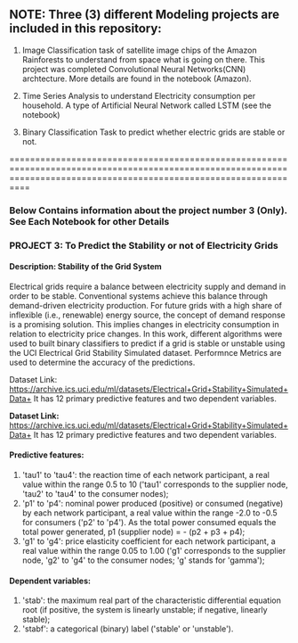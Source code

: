 ## NOTE: Three (3) different Modeling projects are included in this repository:
1. Image Classification task of satellite image chips of the Amazon Rainforests to understand from space what is going on there. This project was completed Convolutional Neural Networks(CNN) archtecture. More details are found in the notebook (Amazon).

2. Time Series Analysis to understand Electricity consumption per household. A type of Artificial Neural Network called LSTM (see the notebook)

3. Binary Classification Task to predict whether electric grids are stable or not.


======================================================================================================================================================================



### Below Contains information about the project number 3 (Only). See Each Notebook for other Details

### PROJECT 3: To Predict the Stability or not of Electricity Grids
#### Description: Stability of the Grid System
Electrical grids require a balance between electricity supply and demand in order to be stable. Conventional systems achieve this balance through demand-driven electricity production. For future grids with a high share of inflexible (i.e., renewable) energy source, the concept of demand response is a promising solution. This implies changes in electricity consumption in relation to electricity price changes. In this work, different algorithms were used to built binary classifiers to predict if a grid is stable or unstable using the UCI Electrical Grid Stability Simulated dataset. Performnce Metrics are used to determine the accuracy of the predictions.

Dataset Link: https://archive.ics.uci.edu/ml/datasets/Electrical+Grid+Stability+Simulated+Data+ It has 12 primary predictive features and two dependent variables.

**Dataset Link:** https://archive.ics.uci.edu/ml/datasets/Electrical+Grid+Stability+Simulated+Data+
It has 12 primary predictive features and two dependent variables.

#### Predictive features:	
1.	'tau1' to 'tau4': the reaction time of each network participant, a real value within the range 0.5 to 10 ('tau1' corresponds to the supplier node, 'tau2' to 'tau4' to the consumer nodes);
2.	'p1' to 'p4': nominal power produced (positive) or consumed (negative) by each network participant, a real value within the range -2.0 to -0.5 for consumers ('p2' to 'p4'). As the total power consumed equals the total power generated, p1 (supplier node) = - (p2 + p3 + p4);
3.	'g1' to 'g4': price elasticity coefficient for each network participant, a real value within the range 0.05 to 1.00 ('g1' corresponds to the supplier node, 'g2' to 'g4' to the consumer nodes; 'g' stands for 'gamma');

#### Dependent variables:
1.	'stab': the maximum real part of the characteristic differential equation root (if positive, the system is linearly unstable; if negative, linearly stable);
2.	'stabf': a categorical (binary) label ('stable' or 'unstable').

